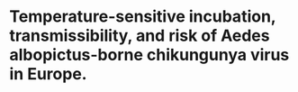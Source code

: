 # Temperature-sensitive incubation, transmissibility, and risk of Aedes albopictus-borne chikungunya virus in Europe.
